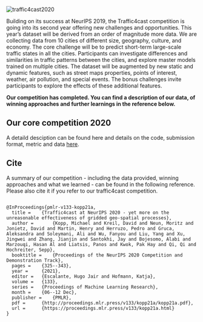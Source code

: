 ![traffic4cast2020](t4c20logo.png)


Building on its success at NeurIPS 2019, the Traffic4cast competition is going into its second year offering new challenges and opportunities. This year’s dataset will be derived from an order of magnitude more data. We are collecting data from 10 cities of different size, geography, culture, and economy. The core challenge will be to predict short-term large-scale traffic states in all the  cities. Participants can investigate differences and similarities in traffic patterns between the cities, and explore master models trained on multiple cities. The dataset will be augmented by new static and dynamic features, such as street maps properties, points of interest, weather, air pollution, and special events. The bonus challenges invite participants to explore the effects of these additional features.

**Our competition has completed. You can find a description of our data, of winning approaches and further learnings in the reference below.**

## Our core competition 2020

A detaild desciption can be found here and details on the code, submission format, metric and data [here](https://github.com/iarai/NeurIPS2020-traffic4cast/tree/master/core-competition).

## Cite
A summary of our competition - including the data provided, winning approaches and what we learned - can be found in the following reference. Please also
cite it if you refer to our traffic4cast competition.
```

@InProceedings{pmlr-v133-kopp21a,
  title = 	 {Traffic4cast at NeurIPS 2020 - yet more on the unreasonable effectiveness of gridded geo-spatial processes},
  author =       {Kopp, Michael and Kreil, David and Neun, Moritz and Jonietz, David and Martin, Henry and Herruzo, Pedro and Gruca, Aleksandra and Soleymani, Ali and Wu, Fanyou and Liu, Yang and Xu, Jingwei and Zhang, Jianjin and Santokhi, Jay and Bojesomo, Alabi and Marzouqi, Hasan Al and Liatsis, Panos and Kwok, Pak Hay and Qi, Qi and Hochreiter, Sepp},
  booktitle = 	 {Proceedings of the NeurIPS 2020 Competition and Demonstration Track},
  pages = 	 {325--343},
  year = 	 {2021},
  editor = 	 {Escalante, Hugo Jair and Hofmann, Katja},
  volume = 	 {133},
  series = 	 {Proceedings of Machine Learning Research},
  month = 	 {06--12 Dec},
  publisher =    {PMLR},
  pdf = 	 {http://proceedings.mlr.press/v133/kopp21a/kopp21a.pdf},
  url = 	 {https://proceedings.mlr.press/v133/kopp21a.html}
}

```


